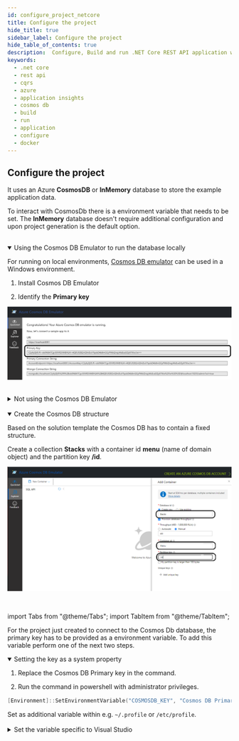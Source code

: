 ```yaml
---
id: configure_project_netcore
title: Configure the project
hide_title: true
sidebar_label: Configure the project
hide_table_of_contents: true
description:  Configure, Build and run .NET Core REST API application with CQRS on local and docker container
keywords:
  - .net core
  - rest api
  - cqrs
  - azure
  - application insights
  - cosmos db
  - build
  - run
  - application
  - configure
  - docker
---
```


## Configure the project

It uses an Azure **CosmosDB** or **InMemory** database to store the example application data.

To interact with CosmosDb there is a environment variable that needs to be set. The **InMemory** database doesn't require additional configuration and upon project generation is the default option.

<br />

<details open>
<summary>Using the Cosmos DB Emulator to run the database locally</summary>

<div>

For running on local environments, [Cosmos DB emulator](https://docs.microsoft.com/en-us/azure/cosmos-db/local-emulator?tabs=ssl-netstd21) can be used in a Windows environment.

1. Install Cosmos DB Emulator

2. Identify the **Primary key**

![CosmosDB](/img/cosmosdb_emulator_3.png)

</div>
</details>

<br />

<details>
<summary>Not using the Cosmos DB Emulator</summary>

<div>
When choosing not to run the CosmosDB locally, further configuration needs to be changed.

Set the CosmosDB URI parameter **DatabaseAccountUri**

```json {2} title="<PROJECT-NAME>/src/api/xxAMIDOxx.xxSTACKSxx.API/appsettings.json"
"CosmosDb": {
    "DatabaseAccountUri": "<Add CosmosDB Account URI here>",
    ...
}
```

</div>
</details>

<br />

<details open>
<summary>Create the Cosmos DB structure</summary>

<div>

Based on the solution template the Cosmos DB has to contain a fixed structure.

Create a collection **Stacks** with a container id **menu** (name of domain object) and the partition key **/id**.

![CosmosDB](/img/cosmosdb_emulator_1.png)

</div>
</details>

<br />

import Tabs from "@theme/Tabs";
import TabItem from "@theme/TabItem";

For the project just created to connect to the Cosmos Db database, the primary key has to be provided as a environment variable. To add this variable perform one of the next two steps.


<details open>
<summary>Setting the key as a system property</summary>
<div>
<Tabs
defaultValue="windows"
values={[
{label: 'Windows', value: 'windows'},
{label: 'Unix', value: 'unix'}
]}>
<TabItem value="windows">

1. Replace the Cosmos DB Primary key in the command.

2. Run the command in powershell with administrator privileges.

```powershell title="Run command to add the COSMOSDB_KEY system variable"
[Environment]::SetEnvironmentVariable("COSMOSDB_KEY", "Cosmos DB Primary key", [EnvironmentVariableTarget]::Machine)
```

</TabItem>
<TabItem value="unix">
    Set as additional variable within e.g. <code>~/.profile</code> or <code>/etc/profile</code>.
</TabItem>
</Tabs>
</div>
</details>

<br />

<details>
<summary>Set the variable specific to Visual Studio</summary>

<div>

1. Open the project in Visual Studio. The solution file is located at `src/api/xxAMIDOxx.xxSTACKSxx.API.sln`.

2. Add **COSMOSDB_KEY** environment variable to the **launchSettings.json** file generated by Visual Studio and add the Cosmos DB Primary key value.

```json {4} title="src/api/xxAMIDOxx.xxSTACKSxx.API/properties/launchSettings.json"
{
  ...
  "profiles": {
    "xxAMIDOxx.xxSTACKSxx.API": {
      "environmentVariables": {
        "ASPNETCORE_ENVIRONMENT": "Development",
        "COSMOSDB_KEY": "<Add Cosmos DB Primary Key here>"
        ...
      }
    }
  }
}
```

:::info
The variable is referenced in **appsettings.json**.

```json {4} title="src/api/xxAMIDOxx.xxSTACKSxx.API/appsettings.json"
"CosmosDb": {
    ...
    "SecurityKeySecret": {
        "Identifier": "COSMOSDB_KEY",
        ...
    }
}
```

:::

</div>
</details>

<br />
